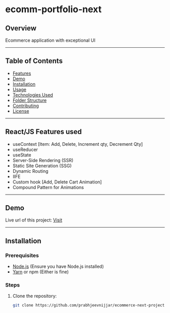 # ecomm-portfolio-next

## Overview

Ecommerce application with exceptional UI

---

## Table of Contents

- [Features](#features)
- [Demo](#demo)
- [Installation](#installation)
- [Usage](#usage)
- [Technologies Used](#technologies-used)
- [Folder Structure](#folder-structure)
- [Contributing](#contributing)
- [License](#license)

---
## React/JS Features used
- useContext [Item: Add, Delete, Increment qty, Decrement Qty]
- useReducer
- useState
- Server-Side Rendering (SSR)
- Static Site Generation (SSG)
- Dynamic Routing
- IIFE
- Custom hook [Add, Delete Cart Animation]
- Compound Pattern for Animations
---

## Demo

Live url of this project: [Visit](https://ecomm.prabhjeevnijjar.com/)

---

## Installation

### Prerequisites

- [Node.js](https://nodejs.org/) (Ensure you have Node.js installed)
- [Yarn](https://yarnpkg.com/) or npm (Either is fine)

### Steps

1. Clone the repository:
   ```bash
   git clone https://github.com/prabhjeevnijjar/ecommerce-next-project.git
   ```
